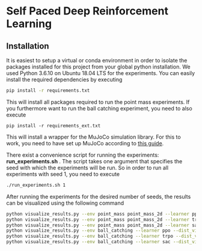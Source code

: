 # Self Paced Deep Reinforcement Learning

## Installation

It is easiest to setup a virtual or conda environment in order to isolate the packages installed for this project from your global python installation. We used Python 3.6.10 on Ubuntu 18.04 LTS for the experiments. You can easily install the required dependencies by executing
```bash
pip install -r requirements.txt
```

This will install all packages required to run the point mass experiments. If you furthermore want to run the ball catching experiment, you need to also execute
```
pip install -r requirements_ext.txt
```
This will install a wrapper for the MuJoCo simulation library. For this to work, you need to have set up MuJoCo according to [this guide](https://github.com/openai/mujoco-py).

There exist a convenience script for running the experiments: **run_experiments.sh** . The script takes one argument that specifies the seed with which the experiments will be run. So in order to run all experiments with seed 1, you need to execute
```bash
./run_experiments.sh 1
```

After running the experiments for the desired number of seeds, the results can be visualized using the following command
```bash
python visualize_results.py --env point_mass point_mass_2d --learner ppo ppo --dist_vis point_mass_2d
python visualize_results.py --env point_mass point_mass_2d --learner trpo trpo --dist_vis point_mass_2d
python visualize_results.py --env point_mass point_mass_2d --learner sac sac --dist_vis point_mass_2d
python visualize_results.py --env ball_catching --learner ppo --dist_vis ball_catching
python visualize_results.py --env ball_catching --learner trpo --dist_vis ball_catching
python visualize_results.py --env ball_catching --learner sac --dist_vis ball_catching
```
